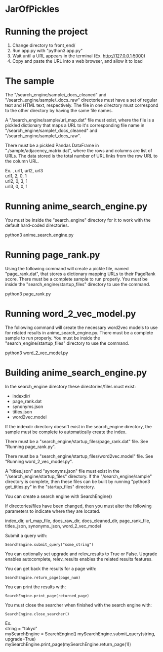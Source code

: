 # JarOfPickles

# Running the project
1. Change directory to front_end/
2. Run app.py with "python3 app.py"
3. Wait until a URL appears in the terminal (Ex. http://127.0.0.1:5000)
4. Copy and paste the URL into a web browser, and allow it to load

# The sample

The "/search_engine/sample/\_docs_cleaned" and "/search_engine/sample/\_docs_raw" directories must have a set of regular text and HTML text, respectively. The file in one directory must correspond to the other directory by having the same file names.

A "/search_engine/sample/url\_map.dat" file must exist, where the file is a pickled dictionary that maps a URL to it's corresponding file name in "/search_engine/sample/\_docs\_cleaned" and "/search_engine/sample/\_docs_raw".

There must be a pickled Pandas DataFrame in "./sample/adjacency_matrix.dat", where the rows and columns are list of URLs. The data stored is the total number of URL links from the row URL to the column URL.

Ex.
,	url1,	url2,	url3  
url1,	2,	0,	1  
url2,	0,	3,	1  
url3,	0,	0,	1  


# Running anime_search_engine.py

You must be inside the "search_engine" directory for it to work with the default hard-coded directories.

python3 anime_search_engine.py


# Running page_rank.py

Using the following command will create a pickle file, named "page_rank.dat", that stores a dictionary mapping URLs to their PageRank score. There must be a complete sample to run properly. You must be inside the "search_engine/startup_files" directory to use the command.

python3 page_rank.py


# Running word_2_vec_model.py

The following command will create the necessary word2vec models to use for related results in anime_search_engine.py. There must be a complete sample to run properly. You must be inside the "search_engine/startup_files" directory to use the command.

python3 word_2_vec_model.py


# Building anime_search_engine.py

In the search_engine directory these directories/files must exist:
- indexdir/
- page_rank.dat
- synonyms.json
- titles.json
- word2vec.model

If the indexdir directory doesn't exist in the search_engine directory, the sample must be complete to automatically create the index.

There must be a "search_engine/startup_files/page_rank.dat" file. See "Running page_rank.py".

There must be a "search_engine/startup_files/word2vec.model" file. See "Running word_2_vec_model.py".

A "titles.json" and "synonyms.json" file must exist in the "/search_engine/startup_files" directory. If the "/search_engine/sample" directory is complete, then these files can be built by running "python3 get_titles.py" in the "startup_files" directory.

You can create a search engine with SearchEngine()

If directories/files have been changed, then you must alter the following parameters to indicate where they are located.

index_dir,
url_map_file,
docs_raw_dir,
docs_cleaned_dir,
page_rank_file,
titles_json,
synonyms_json, 
word_2_vec_model

Submit a query with:

	SearchEngine.submit_query("some_string")

You can optionally set upgrade and relev_results to True or False. Upgrade enables autocomplete, relev_results enables the related results features.

You can get back the results for a page with:

	SearchEngine.return_page(page_num)

You can print the results with:

	SearchEngine.print_page(returned_page)

You must close the searcher when finished with the search engine with:

	SearchEngine.close_searcher()

Ex.  
	string = "tokyo"  
	mySearchEngine = SearchEngine() 
	mySearchEngine.submit_query(string, upgrade=True)
	mySearchEngine.print_page(mySearchEngine.return_page(1))